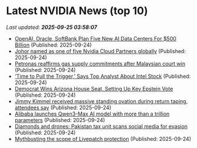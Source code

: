 # Latest NVIDIA News (top 10)
_Last updated: **2025-09-25 03:58:07**_

- [OpenAI, Oracle, SoftBank Plan Five New AI Data Centers For $500 Billion](https://slashdot.org/submission/17340494/openai-oracle-softbank-plan-five-new-ai-data-centers-for-500-billion) (Published: 2025-09-24)
- [Johor named as one of five Nvidia Cloud Partners globally](https://www.thestar.com.my/news/nation/2025/09/24/johor-named-as-one-of-five-nvidia-cloud-partners-globally) (Published: 2025-09-24)
- [Petronas reaffirms gas supply commitments after Malaysian court win](https://biztoc.com/x/24e972622b63fd72) (Published: 2025-09-24)
- [‘Time to Pull the Trigger,’ Says Top Analyst About Intel Stock](https://biztoc.com/x/4f492b547e6b0435) (Published: 2025-09-24)
- [Democrat Wins Arizona House Seat, Setting Up Key Epstein Vote](https://biztoc.com/x/40a22885ca10d0f1) (Published: 2025-09-24)
- [Jimmy Kimmel received massive standing ovation during return taping, attendees say](https://biztoc.com/x/549fc2ce1d1ee538) (Published: 2025-09-24)
- [Alibaba launches Qwen3-Max AI model with more than a trillion parameters](https://biztoc.com/x/88637efbb7bd9a52) (Published: 2025-09-24)
- [Diamonds and drones: Pakistan tax unit scans social media for evasion](https://biztoc.com/x/0ee0b07e627f3e7a) (Published: 2025-09-24)
- [Mythbusting the scope of Livepatch protection](https://ubuntu.com/blog/mythbusting-the-scope-of-livepatch-protection) (Published: 2025-09-24)

